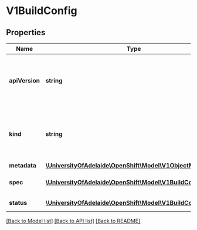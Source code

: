 # V1BuildConfig

## Properties
Name | Type | Description | Notes
------------ | ------------- | ------------- | -------------
**apiVersion** | **string** | APIVersion defines the versioned schema of this representation of an object. Servers should convert recognized schemas to the latest internal value, and may reject unrecognized values. More info: http://releases.k8s.io/HEAD/docs/devel/api-conventions.md#resources | [optional] 
**kind** | **string** | Kind is a string value representing the REST resource this object represents. Servers may infer this from the endpoint the client submits requests to. Cannot be updated. In CamelCase. More info: http://releases.k8s.io/HEAD/docs/devel/api-conventions.md#types-kinds | [optional] 
**metadata** | [**\UniversityOfAdelaide\OpenShift\Model\V1ObjectMeta**](V1ObjectMeta.md) | metadata for BuildConfig. | [optional] 
**spec** | [**\UniversityOfAdelaide\OpenShift\Model\V1BuildConfigSpec**](V1BuildConfigSpec.md) | spec holds all the input necessary to produce a new build, and the conditions when to trigger them. | 
**status** | [**\UniversityOfAdelaide\OpenShift\Model\V1BuildConfigStatus**](V1BuildConfigStatus.md) | status holds any relevant information about a build config | 

[[Back to Model list]](../README.md#documentation-for-models) [[Back to API list]](../README.md#documentation-for-api-endpoints) [[Back to README]](../README.md)


